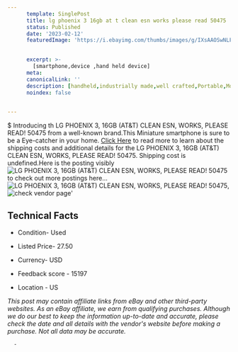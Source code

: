 ```yaml
---
      template: SinglePost
      title: lg phoenix 3 16gb at t clean esn works please read 50475
      status: Published
      date: '2023-02-12'
      featuredImage: 'https://i.ebayimg.com/thumbs/images/g/IXsAAOSwNLFi0W18/s-l225.jpg'
       

      excerpt: >-
        [smartphone,device ,hand held device]
      meta:
      canonicalLink: ''
      description: [handheld,industrially made,well crafted,Portable,Mobile,Compact,Convenient,Lightweight,Maneuverable,Man-portable,Miniature,Carriable,Hand-held,Light,Holdable,Transportable,Mobile device,Pocket-sized,On-the-go,Wireless,Cordless,Compact size,Convenient size, smartphone,device ,hand held device]
      noindex: false
      

---
```

$
      Introducing th LG PHOENIX 3, 16GB (AT&T) CLEAN ESN, WORKS, PLEASE READ! 50475 from a well-known brand.This Miniature smartphone is sure to be a Eye-catcher in your home. [Click Here](https://www.ebay.com/itm/175352515876?hash=item28d3d30d24%3Ag%3AIXsAAOSwNLFi0W18&mkevt=1&mkcid=1&mkrid=711-53200-19255-0&campid=%253CePNCampaignId%253E&customid=%253CreferenceId%253E&toolid=10049) to read more to learn about the shipping costs and additional details for the LG PHOENIX 3, 16GB (AT&T) CLEAN ESN, WORKS, PLEASE READ! 50475. Shipping cost is undefined.Here is the posting visibly ![LG PHOENIX 3, 16GB (AT&T) CLEAN ESN, WORKS, PLEASE READ! 50475](https://i.ebayimg.com/thumbs/images/g/IXsAAOSwNLFi0W18/s-l225.jpg) to check out more postings here... ![LG PHOENIX 3, 16GB (AT&T) CLEAN ESN, WORKS, PLEASE READ! 50475](https://i.ebayimg.com/images/g/IXsAAOSwNLFi0W18/s-l1600.jpg), ![check vendor page](https://origin-galleryplus.ebayimg.com/ws/web/175352515876_2_0_1/225x225.jpg,https://origin-galleryplus.ebayimg.com/ws/web/175352515876_3_0_1/225x225.jpg)'

      

 ## Technical Facts 



     
      

 - Condition- Used 


      

 - Listed Price- 27.50 


      

 - Currency- USD 


      

 - Feedback score - 15197 


      

 - Location - US 


      
      

 *_This post may contain affiliate links from eBay and other third-party websites. As an eBay affiliate, we earn from qualifying purchases. Although we do our best to keep the information up-to-date and accurate, please check the date and all details with the vendor's website before making a purchase. Not all data may be accurate._*




      -
